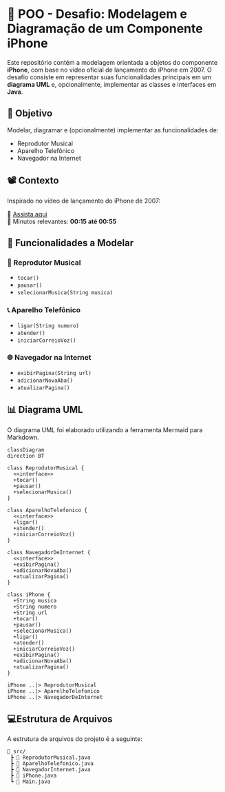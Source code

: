 # 📱 POO - Desafio: Modelagem e Diagramação de um Componente iPhone

Este repositório contém a modelagem orientada a objetos do componente **iPhone**, com base no vídeo oficial de lançamento do iPhone em 2007. O desafio consiste em representar suas funcionalidades principais em um **diagrama UML** e, opcionalmente, implementar as classes e interfaces em **Java**.

## 🎯 Objetivo

Modelar, diagramar e (opcionalmente) implementar as funcionalidades de:

- Reprodutor Musical
- Aparelho Telefônico
- Navegador na Internet

## 📽️ Contexto

Inspirado no vídeo de lançamento do iPhone de 2007:

🔗 [Assista aqui](https://www.youtube.com/watch?v=9ou608QQRq8)  
📌 Minutos relevantes: **00:15 até 00:55**

## 🧩 Funcionalidades a Modelar

### 🎵 Reprodutor Musical
- `tocar()`
- `pausar()`
- `selecionarMusica(String musica)`

### 📞 Aparelho Telefônico
- `ligar(String numero)`
- `atender()`
- `iniciarCorreioVoz()`

### 🌐 Navegador na Internet
- `exibirPagina(String url)`
- `adicionarNovaAba()`
- `atualizarPagina()`

## 📊 Diagrama UML

O diagrama UML foi elaborado utilizando a ferramenta Mermaid para Markdown.

```mermaid
classDiagram
direction BT

class ReprodutorMusical {
  <<interface>>
  +tocar()
  +pausar()
  +selecionarMusica()
}

class AparelhoTelefonico {
  <<interface>>
  +ligar()
  +atender()
  +iniciarCorreioVoz()
}

class NavegadorDeInternet {
  <<interface>>
  +exibirPagina()
  +adicionarNovaAba()
  +atualizarPagina()
}

class iPhone {
  +String musica
  +String numero
  +String url
  +tocar()
  +pausar()
  +selecionarMusica()
  +ligar()
  +atender()
  +iniciarCorreioVoz()
  +exibirPagina()
  +adicionarNovaAba()
  +atualizarPagina()
}

iPhone ..|> ReprodutorMusical
iPhone ..|> AparelhoTelefonico
iPhone ..|> NavegadorDeInternet
```

## 💻Estrutura de Arquivos
A estrutura de arquivos do projeto é a seguinte:

```plaintext
📁 src/
 ┣ 📄 ReprodutorMusical.java
 ┣ 📄 AparelhoTelefonico.java
 ┣ 📄 NavegadorInternet.java
 ┣ 📄 iPhone.java
 ┗ 📄 Main.java
```